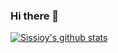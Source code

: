 ### Hi there 👋

<!--
**labulac/labulac** is a ✨ _special_ ✨ repository because its `README.md` (this file) appears on your GitHub profile.

Here are some ideas to get you started:

- 🔭 I’m currently working on ...
- 🌱 I’m currently learning ...
- 👯 I’m looking to collaborate on ...
- 🤔 I’m looking for help with ...
- 💬 Ask me about ...
- 📫 How to reach me: ...
- 😄 Pronouns: ...
- ⚡ Fun fact: ...
-->

<!-- https://github.com/anuraghazra/github-readme-stats -->
[![Sissioy's github stats](https://github-readme-stats.vercel.app/api?username=labulac&show_icons=true&theme=onedark)](https://github.com/danxiaonuo/github-readme-stats)
<!--[![Top Langs](https://github-readme-stats.vercel.app/api/top-langs/?username=labulac)](https://github.com/labulac/github-readme-stats)-->
